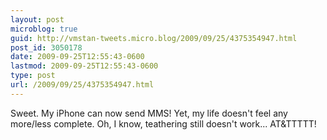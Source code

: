 ```yaml
---
layout: post
microblog: true
guid: http://vmstan-tweets.micro.blog/2009/09/25/4375354947.html
post_id: 3050178
date: 2009-09-25T12:55:43-0600
lastmod: 2009-09-25T12:55:43-0600
type: post
url: /2009/09/25/4375354947.html
---
```

Sweet. My iPhone can now send MMS! Yet, my life doesn't feel any more/less complete. Oh, I know, teathering still doesn't work...  AT&TTTTT!
